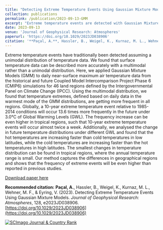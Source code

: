 ```yaml
---
title: "Detecting Extreme Temperature Events Using Gaussian Mixture Models"
collection: publications
permalink: /publication/2023-09-13-GMM
excerpt: "Extreme temperature events are detected with Gaussian Mixture Models to follow a multimodal rather than a unimodal distribution."
date: 2023-09-13
venue: 'Journal of Geophysical Research: Atmospheres'
paperurl: 'https://doi.org/10.1029/2023JD038906'
citation: '**Paçal, A.**, Hassler, B., Weigel, K., Kurnaz, M. L., Wehner, M. F., & Eyring, V. (2023). Detecting Extreme Temperature Events Using Gaussian Mixture Models. Journal of Geophysical Research: Atmospheres, 128, e2023JD038906. https://doi.org/10.1029/2023JD038906'
---
```

Extreme temperature events have traditionally been detected assuming a unimodal distribution of temperature data. We found that surface temperature data can be described more accurately with a multimodal rather than a unimodal distribution. Here, we applied Gaussian Mixture Models (GMM) to daily near-surface maximum air temperature data from the historical and future Coupled Model Intercomparison Project Phase 6 (CMIP6) simulations for 46 land regions defined by the Intergovernmental Panel on Climate Change (IPCC). Using the multimodal distribution, we found that temperature extremes, defined based on daily data in the warmest mode of the GMM distributions, are getting more frequent in all regions. Globally, a 10-year extreme temperature event relative to 1985-2014 conditions will occur 13.6 times more frequently in the future under 3.0°C of Global Warming Levels (GWL). The frequency increase can be even higher in tropical regions, such that 10-year extreme temperature events will occur almost twice a week. Additionally, we analysed the change in future temperature distributions under different GWL and found that the hot temperatures are increasing faster than cold temperatures in low latitudes, while the cold temperatures are increasing faster than the hot temperatures in high latitudes. The smallest changes in temperature distribution can be found in tropical regions, where the annual temperature range is small. Our method captures the differences in geographical regions and shows that the frequency of extreme events will be even higher than reported in previous studies.

[Download paper here](https://doi.org/10.1029/2023JD038906)

**Recommended citation:** **Paçal, A.**, Hassler, B., Weigel, K., Kurnaz, M. L., Wehner, M. F., & Eyring, V. (2023). Detecting Extreme Temperature Events Using Gaussian Mixture Models. _Journal of Geophysical Research: Atmospheres_, 128, e2023JD038906. [https://doi.org/10.1029/2023JD038906](https://doi.org/10.1029/2023JD038906)

<a href="https://www.scimagojr.com/journalsearch.php?q=21101038508&amp;tip=sid&amp;exact=no" title="SCImago Journal &amp; Country Rank"><img border="0" src="https://www.scimagojr.com/journal_img.php?id=21101038508" alt="SCImago Journal &amp; Country Rank"  /></a>
